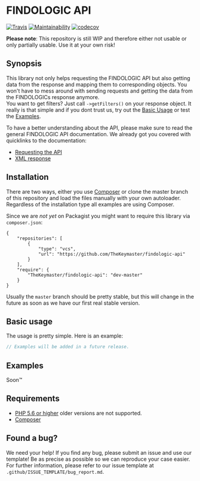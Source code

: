 # FINDOLOGIC API

[![Travis](https://travis-ci.org/TheKeymaster/findologic-api.svg?branch=master)](https://travis-ci.org/TheKeymaster/findologic-api)
[![Maintainability](https://api.codeclimate.com/v1/badges/d604675c46586292c20f/maintainability)](https://codeclimate.com/github/TheKeymaster/findologic-api/maintainability)
[![codecov](https://codecov.io/gh/TheKeymaster/findologic-api/branch/master/graph/badge.svg)](https://codecov.io/gh/TheKeymaster/findologic-api)

**Please note**: This repository is still WIP and therefore either not usable or only partially usable. Use it at your own risk!

## Synopsis

This library not only helps requesting the FINDOLOGIC API but also getting data from the response and mapping them to corresponding objects.
You won't have to mess around with sending requests and getting the data from the FINDOLOGICs response anymore.  
You want to get filters? Just call `->getFilters()` on your response object. It really is that simple and if you dont trust us,
try out the [Basic Usage](#basic-usage) or test the [Examples](#examples).

To have a better understanding about the API, please make sure to read the general FINDOLOGIC API documentation. We already got you covered with quicklinks to the documentation:

 * [Requesting the API](https://docs.findologic.com/doku.php?id=integration_documentation:request)
 * [XML response](https://docs.findologic.com/doku.php?id=integration_documentation:response_xml)

## Installation

There are two ways, either you use [Composer](https://getcomposer.org/) or clone the master branch of this 
repository and load the files manually with your own autoloader. Regardless of the installation type all examples are 
using Composer.

Since we are _not yet_ on Packagist you might want to require this library via `composer.json`:

```
{
    "repositories": [
        {
            "type": "vcs",
            "url": "https://github.com/TheKeymaster/findologic-api"
        }
    ],
    "require": {
        "TheKeymaster/findologic-api": "dev-master"
    }
}
```

Usually the `master` branch should be pretty stable, but this will change in the future as soon as we have our first real stable version.

## Basic usage

The usage is pretty simple. Here is an example:

```php
// Examples will be added in a future release.
```

## Examples

Soon™

## Requirements

 * [PHP 5.6 or higher](https://php.net/) older versions are not supported.
 * [Composer](https://getcomposer.org/)

## Found a bug?

We need your help! If you find any bug, please submit an issue and use our template! Be as precise as possible
so we can reproduce your case easier. For further information, please refer to our issue template at
`.github/ISSUE_TEMPLATE/bug_report.md`.
